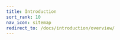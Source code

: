 ```yaml
---
title: Introduction
sort_rank: 10
nav_icon: sitemap
redirect_to: /docs/introduction/overview/
---
```

